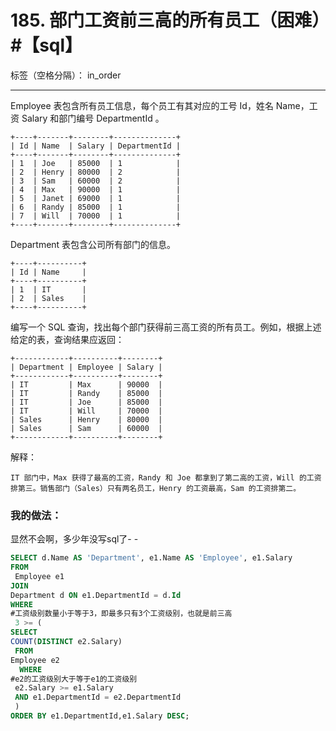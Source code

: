 ﻿# 185. 部门工资前三高的所有员工（困难）#【sql】

标签（空格分隔）： in_order

---
Employee 表包含所有员工信息，每个员工有其对应的工号 Id，姓名 Name，工资 Salary 和部门编号 DepartmentId 。

    +----+-------+--------+--------------+
    | Id | Name  | Salary | DepartmentId |
    +----+-------+--------+--------------+
    | 1  | Joe   | 85000  | 1            |
    | 2  | Henry | 80000  | 2            |
    | 3  | Sam   | 60000  | 2            |
    | 4  | Max   | 90000  | 1            |
    | 5  | Janet | 69000  | 1            |
    | 6  | Randy | 85000  | 1            |
    | 7  | Will  | 70000  | 1            |
    +----+-------+--------+--------------+

Department 表包含公司所有部门的信息。

    +----+----------+
    | Id | Name     |
    +----+----------+
    | 1  | IT       |
    | 2  | Sales    |
    +----+----------+

编写一个 SQL 查询，找出每个部门获得前三高工资的所有员工。例如，根据上述给定的表，查询结果应返回：

    +------------+----------+--------+
    | Department | Employee | Salary |
    +------------+----------+--------+
    | IT         | Max      | 90000  |
    | IT         | Randy    | 85000  |
    | IT         | Joe      | 85000  |
    | IT         | Will     | 70000  |
    | Sales      | Henry    | 80000  |
    | Sales      | Sam      | 60000  |
    +------------+----------+--------+

解释：

    IT 部门中，Max 获得了最高的工资，Randy 和 Joe 都拿到了第二高的工资，Will 的工资排第三。销售部门（Sales）只有两名员工，Henry 的工资最高，Sam 的工资排第二。

### 我的做法：  
显然不会啊，多少年没写sql了- -  
```sql
SELECT d.Name AS 'Department', e1.Name AS 'Employee', e1.Salary
FROM
 Employee e1
JOIN
Department d ON e1.DepartmentId = d.Id
WHERE
#工资级别数量小于等于3，即最多只有3个工资级别，也就是前三高
 3 >= (
SELECT 
COUNT(DISTINCT e2.Salary)
 FROM
Employee e2
  WHERE
#e2的工资级别大于等于e1的工资级别
 e2.Salary >= e1.Salary
 AND e1.DepartmentId = e2.DepartmentId
 )
ORDER BY e1.DepartmentId,e1.Salary DESC;
```
